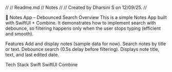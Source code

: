 //
//  Readme.md
//  Notes
//
//  Created by Dharsini S on 12/09/25.
//

📘 Notes App – Debounced Search
Overview 
This is a simple Notes App built with SwiftUI + Combine.
It demonstrates how to implement search with debounce, so filtering happens only when the user stops typing (efficient and smooth).


Features
Add and display notes (sample data for now).
Search notes by title or text.
Debounce search (0.5s delay before filtering).
Displays note title, text, and last edited date.


Tech Stack
Swift
SwiftUI
Combine
